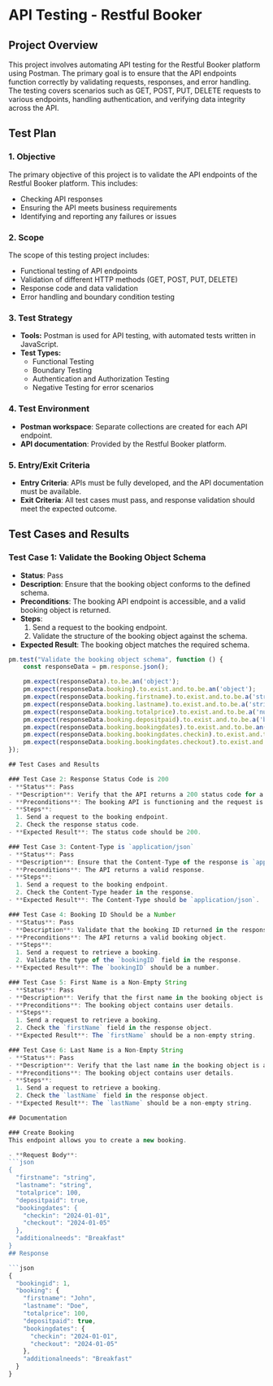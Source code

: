 # API Testing - Restful Booker

## Project Overview
This project involves automating API testing for the Restful Booker platform using Postman. The primary goal is to ensure that the API endpoints function correctly by validating requests, responses, and error handling. The testing covers scenarios such as GET, POST, PUT, DELETE requests to various endpoints, handling authentication, and verifying data integrity across the API.

## Test Plan

### 1. Objective
The primary objective of this project is to validate the API endpoints of the Restful Booker platform. This includes:
- Checking API responses
- Ensuring the API meets business requirements
- Identifying and reporting any failures or issues

### 2. Scope
The scope of this testing project includes:
- Functional testing of API endpoints
- Validation of different HTTP methods (GET, POST, PUT, DELETE)
- Response code and data validation
- Error handling and boundary condition testing

### 3. Test Strategy
- **Tools:** Postman is used for API testing, with automated tests written in JavaScript.
- **Test Types:**
  - Functional Testing
  - Boundary Testing
  - Authentication and Authorization Testing
  - Negative Testing for error scenarios

### 4. Test Environment
- **Postman workspace**: Separate collections are created for each API endpoint.
- **API documentation**: Provided by the Restful Booker platform.

### 5. Entry/Exit Criteria
- **Entry Criteria**: APIs must be fully developed, and the API documentation must be available.
- **Exit Criteria**: All test cases must pass, and response validation should meet the expected outcome.

## Test Cases and Results

### Test Case 1: Validate the Booking Object Schema
- **Status**: Pass
- **Description**: Ensure that the booking object conforms to the defined schema.
- **Preconditions**: The booking API endpoint is accessible, and a valid booking object is returned.
- **Steps**:
  1. Send a request to the booking endpoint.
  2. Validate the structure of the booking object against the schema.
- **Expected Result**: The booking object matches the required schema.

```javascript
pm.test("Validate the booking object schema", function () {
    const responseData = pm.response.json();

    pm.expect(responseData).to.be.an('object');
    pm.expect(responseData.booking).to.exist.and.to.be.an('object');
    pm.expect(responseData.booking.firstname).to.exist.and.to.be.a('string');
    pm.expect(responseData.booking.lastname).to.exist.and.to.be.a('string');
    pm.expect(responseData.booking.totalprice).to.exist.and.to.be.a('number');
    pm.expect(responseData.booking.depositpaid).to.exist.and.to.be.a('boolean');
    pm.expect(responseData.booking.bookingdates).to.exist.and.to.be.an('object');
    pm.expect(responseData.booking.bookingdates.checkin).to.exist.and.to.be.a('string');
    pm.expect(responseData.booking.bookingdates.checkout).to.exist.and.to.be.a('string');
});

## Test Cases and Results

### Test Case 2: Response Status Code is 200
- **Status**: Pass
- **Description**: Verify that the API returns a 200 status code for a successful booking retrieval.
- **Preconditions**: The booking API is functioning and the request is valid.
- **Steps**:
  1. Send a request to the booking endpoint.
  2. Check the response status code.
- **Expected Result**: The status code should be 200.

### Test Case 3: Content-Type is `application/json`
- **Status**: Pass
- **Description**: Ensure that the Content-Type of the response is `application/json`.
- **Preconditions**: The API returns a valid response.
- **Steps**:
  1. Send a request to the booking endpoint.
  2. Check the Content-Type header in the response.
- **Expected Result**: The Content-Type should be `application/json`.

### Test Case 4: Booking ID Should be a Number
- **Status**: Pass
- **Description**: Validate that the booking ID returned in the response is a number.
- **Preconditions**: The API returns a valid booking object.
- **Steps**:
  1. Send a request to retrieve a booking.
  2. Validate the type of the `bookingID` field in the response.
- **Expected Result**: The `bookingID` should be a number.

### Test Case 5: First Name is a Non-Empty String
- **Status**: Pass
- **Description**: Verify that the first name in the booking object is a non-empty string.
- **Preconditions**: The booking object contains user details.
- **Steps**:
  1. Send a request to retrieve a booking.
  2. Check the `firstName` field in the response object.
- **Expected Result**: The `firstName` should be a non-empty string.

### Test Case 6: Last Name is a Non-Empty String
- **Status**: Pass
- **Description**: Verify that the last name in the booking object is a non-empty string.
- **Preconditions**: The booking object contains user details.
- **Steps**:
  1. Send a request to retrieve a booking.
  2. Check the `lastName` field in the response object.
- **Expected Result**: The `lastName` should be a non-empty string.

## Documentation

### Create Booking
This endpoint allows you to create a new booking.

- **Request Body**:
```json
{
  "firstname": "string",
  "lastname": "string",
  "totalprice": 100,
  "depositpaid": true,
  "bookingdates": {
    "checkin": "2024-01-01",
    "checkout": "2024-01-05"
  },
  "additionalneeds": "Breakfast"
}
## Response

```json
{
  "bookingid": 1,
  "booking": {
    "firstname": "John",
    "lastname": "Doe",
    "totalprice": 100,
    "depositpaid": true,
    "bookingdates": {
      "checkin": "2024-01-01",
      "checkout": "2024-01-05"
    },
    "additionalneeds": "Breakfast"
  }
}


